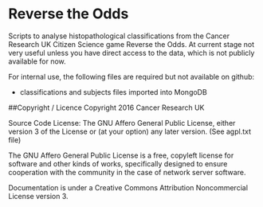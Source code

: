 # Reverse the Odds
Scripts to analyse histopathological classifications from the Cancer Research UK Citizen Science game Reverse the Odds. At current stage not very useful unless you have direct access to the data, which is not publicly available for now.

For internal use, the following files are required but not available on github:
* classifications and subjects files imported into MongoDB

##Copyright / Licence
Copyright 2016 Cancer Research UK

Source Code License: The GNU Affero General Public License, either version 3 of the License or (at your option) any later version. (See agpl.txt file)

The GNU Affero General Public License is a free, copyleft license for software and other kinds of works, specifically designed to ensure cooperation with the community in the case of network server software.

Documentation is under a Creative Commons Attribution Noncommercial License version 3.

